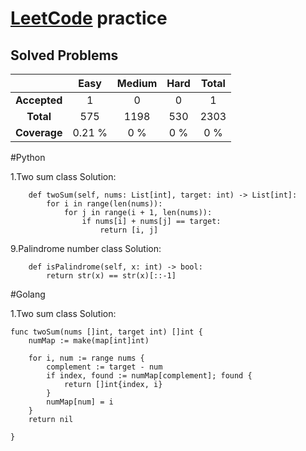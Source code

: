 # [LeetCode](https://leetcode.com) practice


## Solved Problems

| | Easy | Medium | Hard | Total |
|:---:|:---:|:---:|:---:|:---:|
| **Accepted** | 1 | 0 | 0 | 1 |
| **Total** | 575 | 1198 | 530 | 2303 |
| **Coverage** | 0.21 % |0 % | 0 % | 0 % |

#Python

1.Two sum
class Solution:
```
    def twoSum(self, nums: List[int], target: int) -> List[int]:
        for i in range(len(nums)):  
            for j in range(i + 1, len(nums)): 
                if nums[i] + nums[j] == target:
                    return [i, j]  
```
9.Palindrome number
class Solution:
```
    def isPalindrome(self, x: int) -> bool:
        return str(x) == str(x)[::-1]
```

#Golang

1.Two sum
class Solution:
```
func twoSum(nums []int, target int) []int {
    numMap := make(map[int]int) 

	for i, num := range nums {
		complement := target - num 
		if index, found := numMap[complement]; found { 
			return []int{index, i} 
		}
		numMap[num] = i
	}
	return nil

}
```
